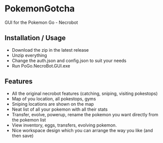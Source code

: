 # PokemonGotcha
GUI for the Pokemon Go - Necrobot

## Installation / Usage
 - Download the zip in the latest release
 - Unzip everything
 - Change the auth.json and config.json to suit your needs
 - Run PoGo.NecroBot.GUI.exe

## Features
 - All the original necrobot features (catching, sniping, visiting pokestops)
 - Map of you location, all pokestops, gyms
 - Sniping locations are shown on the map
 - Neat list of all your pokemon with all their stats
 - Transfer, evolve, powerup, rename the pokemon you want directly from the pokemon list
 - View inventory, eggs, transfers, evolving pokemon.
 - Nice workspace design which you can arrange the way you like (and then save)
